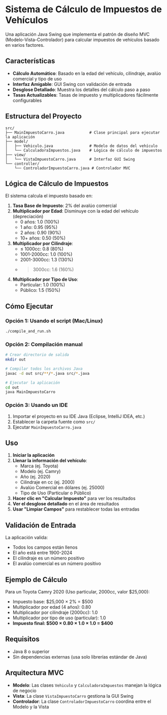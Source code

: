 # Sistema de Cálculo de Impuestos de Vehículos

Una aplicación Java Swing que implementa el patrón de diseño MVC (Modelo-Vista-Controlador) para calcular impuestos de vehículos basado en varios factores.

## Características

- **Cálculo Automático**: Basado en la edad del vehículo, cilindraje, avalúo comercial y tipo de uso
- **Interfaz Amigable**: GUI Swing con validación de entrada
- **Desglose Detallado**: Muestra los detalles del cálculo paso a paso
- **Tasas Actualizables**: Tasas de impuesto y multiplicadores fácilmente configurables

## Estructura del Proyecto

```
src/
├── MainImpuestoCarro.java           # Clase principal para ejecutar la aplicación
├── model/
│   ├── Vehiculo.java                # Modelo de datos del vehículo
│   └── CalculadoraImpuestos.java    # Lógica de cálculo de impuestos
├── view/
│   └── VistaImpuestoCarro.java      # Interfaz GUI Swing
└── controller/
    └── ControladorImpuestoCarro.java # Controlador MVC
```

## Lógica de Cálculo de Impuestos

El sistema calcula el impuesto basado en:

1. **Tasa Base de Impuesto**: 2% del avalúo comercial
2. **Multiplicador por Edad**: Disminuye con la edad del vehículo (depreciación)
   - 0 años: 1.0 (100%)
   - 1 año: 0.95 (95%)
   - 2 años: 0.90 (90%)
   - 10+ años: 0.50 (50%)
3. **Multiplicador por Cilindraje**:
   - ≤ 1000cc: 0.8 (80%)
   - 1001-2000cc: 1.0 (100%)
   - 2001-3000cc: 1.3 (130%)
   - > 3000cc: 1.6 (160%)
4. **Multiplicador por Tipo de Uso**:
   - Particular: 1.0 (100%)
   - Público: 1.5 (150%)

## Cómo Ejecutar

### Opción 1: Usando el script (Mac/Linux)
```bash
./compile_and_run.sh
```

### Opción 2: Compilación manual
```bash
# Crear directorio de salida
mkdir out

# Compilar todos los archivos Java
javac -d out src/**/*.java src/*.java

# Ejecutar la aplicación
cd out
java MainImpuestoCarro
```

### Opción 3: Usando un IDE
1. Importar el proyecto en su IDE Java (Eclipse, IntelliJ IDEA, etc.)
2. Establecer la carpeta fuente como `src/`
3. Ejecutar `MainImpuestoCarro.java`

## Uso

1. **Iniciar la aplicación**
2. **Llenar la información del vehículo**:
   - Marca (ej. Toyota)
   - Modelo (ej. Camry)
   - Año (ej. 2020)
   - Cilindraje en cc (ej. 2000)
   - Avalúo Comercial en dólares (ej. 25000)
   - Tipo de Uso (Particular o Público)
3. **Hacer clic en "Calcular Impuesto"** para ver los resultados
4. **Ver el desglose detallado** en el área de resultados
5. **Usar "Limpiar Campos"** para restablecer todas las entradas

## Validación de Entrada

La aplicación valida:
- Todos los campos están llenos
- El año está entre 1900-2024
- El cilindraje es un número positivo
- El avalúo comercial es un número positivo

## Ejemplo de Cálculo

Para un Toyota Camry 2020 (Uso particular, 2000cc, valor $25,000):
- Impuesto base: $25,000 × 2% = $500
- Multiplicador por edad (4 años): 0.80
- Multiplicador por cilindraje (2000cc): 1.0
- Multiplicador por tipo de uso (particular): 1.0
- **Impuesto final: $500 × 0.80 × 1.0 × 1.0 = $400**

## Requisitos

- Java 8 o superior
- Sin dependencias externas (usa solo librerías estándar de Java)

## Arquitectura MVC

- **Modelo**: Las clases `Vehiculo` y `CalculadoraImpuestos` manejan la lógica de negocio
- **Vista**: La clase `VistaImpuestoCarro` gestiona la GUI Swing
- **Controlador**: La clase `ControladorImpuestoCarro` coordina entre el Modelo y la Vista